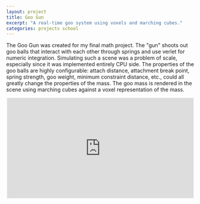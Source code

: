 ```yaml
---
layout: project
title: Goo Gun
excerpt: "A real-time goo system using voxels and marching cubes."
categories: projects school
---
```


The Goo Gun was created for my final math project. The "gun" shoots out goo balls that interact with each other through springs and use verlet for numeric integration. Simulating such a scene was a problem of scale, especially since it was implemented entirely CPU side. The properties of the goo balls are highly configurable: attach distance, attachment break point, spring strength, goo weight, minimum constraint distance, etc., could all greatly change the properties of the mass. The goo mass is rendered in the scene using marching cubes against a voxel representation of the mass.

<center><iframe src="http://player.vimeo.com/video/15004970" width="500" height="269" frameborder="0" webkitAllowFullScreen mozallowfullscreen allowFullScreen></iframe></center>